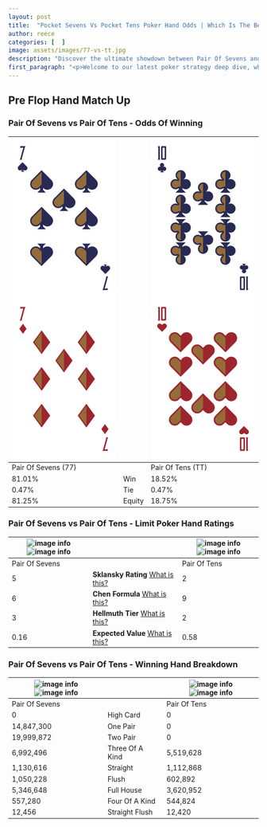 ```yaml
---
layout: post
title:  "Pocket Sevens Vs Pocket Tens Poker Hand Odds | Which Is The Better Hand In Poker? A Complete Guide"
author: reece
categories: [  ]
image: assets/images/77-vs-tt.jpg
description: "Discover the ultimate showdown between Pair Of Sevens and Pair Of Tens in poker! Uncover the odds, strategies, and scenarios where one hand triumphs over the other. Get ready to up your poker game with this thrilling analysis."
first_paragraph: "<p>Welcome to our latest poker strategy deep dive, where we're pitting two distinct hands against each other in a high-stakes showdown: Pair Of Sevens vs Pair Of Tens.</p><p>In the dynamic world of poker, every decision counts, and knowing which hand holds the upper hand is key to your success at the table.</p><p>In this article, we'll dissect these two hands, explore the scenarios where one dominates the other, and equip you with the knowledge to make strategic choices that can tip the odds in your favor.</p><p>Get ready to unravel the intriguing dynamics of these poker hands and elevate your game to new heights.</p>"
---
```




[comment]: # (sp0)

## Pre Flop Hand Match Up

<div class="table hand-ratings" markdown="1"> 



### Pair Of Sevens vs Pair Of Tens - Odds Of Winning


    
| ![image info](assets/images/hand1/7.png) ![image info](assets/images/hand1/7o.png) |  | ![image info](assets/images/hand2/t.png) ![image info](assets/images/hand2/to.png) |
| -------- | -------- | -------- |
| Pair Of Sevens (77) |  | Pair Of Tens (TT) |
| 81.01% | Win | 18.52% |
| 0.47% | Tie | 0.47% |
| 81.25% | Equity | 18.75% |




[comment]: # (sp1)



### Pair Of Sevens vs Pair Of Tens - Limit Poker Hand Ratings


    
| ![image info](https://www.riverpairs.com/assets/images/hand1/7.png) ![image info](https://www.riverpairs.com/assets/images/hand1/7o.png) |  | ![image info](https://www.riverpairs.com/assets/images/hand2/t.png) ![image info](https://www.riverpairs.com/assets/images/hand2/to.png) |
| -------- | -------- | -------- |
| Pair Of Sevens |  | Pair Of Tens |
| 5 | **Sklansky Rating** [What is this?](/sklansky-rating-explained) | 2 |
| 6 | **Chen Formula** [What is this?](/chen-formula-explained) | 9 |
| 3 | **Hellmuth Tier** [What is this?](/Hellmuth-tier-explained) | 2 |
| 0.16 | **Expected Value** [What is this?](/expected-value-explained) | 0.58 |




[comment]: # (sp2)



### Pair Of Sevens vs Pair Of Tens - Winning Hand Breakdown


    
| ![image info](https://www.riverpairs.com/assets/images/hand1/7.png) ![image info](https://www.riverpairs.com/assets/images/hand1/7o.png) |  | ![image info](https://www.riverpairs.com/assets/images/hand2/t.png) ![image info](https://www.riverpairs.com/assets/images/hand2/to.png) |
| -------- | -------- | -------- |
| Pair Of Sevens |  | Pair Of Tens |
| 0 | High Card | 0 |
| 14,847,300 | One Pair | 0 |
| 19,999,872 | Two Pair | 0 |
| 6,992,496 | Three Of A Kind | 5,519,628 |
| 1,130,616 | Straight | 1,112,868 |
| 1,050,228 | Flush | 602,892 |
| 5,346,648 | Full House | 3,620,952 |
| 557,280 | Four Of A Kind | 544,824 |
| 12,456 | Straight Flush | 12,420 |




[comment]: # (sp3)



</div>

[comment]: # (sp4)



[comment]: # (sp5)

